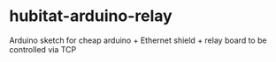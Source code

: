 # hubitat-arduino-relay
Arduino sketch for cheap arduino + Ethernet shield + relay board to be controlled via TCP
